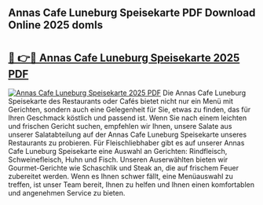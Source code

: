 ## Annas Cafe Luneburg Speisekarte PDF Download Online 2025 domIs

# <h2><a href="http://gcecad.nevu.top/?p=Annas+Cafe+Luneburg+Speisekarte">🔗 👉🔴 Annas Cafe Luneburg Speisekarte 2025 PDF</a></h2>

[![Annas Cafe Luneburg Speisekarte 2025 PDF](https://i.imgur.com/dBaPXMq.png)](http://gcecad.nevu.top/?p=Annas+Cafe+Luneburg+Speisekarte)
Die Annas Cafe Luneburg Speisekarte des Restaurants oder Cafés bietet nicht nur ein Menü mit Gerichten, sondern auch eine Gelegenheit für Sie, etwas zu finden, das für Ihren Geschmack köstlich und passend ist. Wenn Sie nach einem leichten und frischen Gericht suchen, empfehlen wir Ihnen, unsere Salate aus unserer Salatabteilung auf der Annas Cafe Luneburg Speisekarte unseres Restaurants zu probieren. Für Fleischliebhaber gibt es auf unserer Annas Cafe Luneburg Speisekarte eine Auswahl an Gerichten: Rindfleisch, Schweinefleisch, Huhn und Fisch. Unseren Auserwählten bieten wir Gourmet-Gerichte wie Schaschlik und Steak an, die auf frischem Feuer zubereitet werden. Wenn es Ihnen schwer fällt, eine Menüauswahl zu treffen, ist unser Team bereit, Ihnen zu helfen und Ihnen einen komfortablen und angenehmen Service zu bieten.
